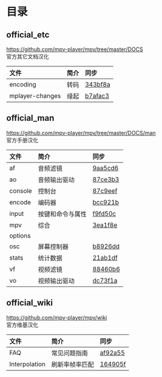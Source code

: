 # 目录

## official_etc
https://github.com/mpv-player/mpv/tree/master/DOCS  
官方其它文档汉化

| 文件 | 简介 | 同步 |
| :--- | :--- | :--- |
| encoding                 | 转码 | [343bf8a](https://github.com/mpv-player/mpv/commit/343bf8a9ac97d4304e0ee6106c0f7ba8d7bff9c3) |
| mplayer-changes          | 缘起 | [b7afac3](https://github.com/mpv-player/mpv/commit/b7afac32486df794884020b3bcdf72cfa2f3001d) |

## official_man
https://github.com/mpv-player/mpv/tree/master/DOCS/man  
官方手册汉化

| 文件 | 简介 | 同步 |
| :--- | :--- | :--- |
| af         | 音频滤镜         | [9aa5cd6](https://github.com/mpv-player/mpv/commit/9aa5cd6f45cef46bcb47ad60cb5066ed7bd61e1d) |
| ao         | 音频输出驱动     | [87ce3b3](https://github.com/mpv-player/mpv/commit/87ce3b31a92a9bd0b4c4406113586696dc573f2a) |
| console    | 控制台           | [87c9eef](https://github.com/mpv-player/mpv/commit/87c9eefb2928252497f6141e847b74ad1158bc61) |
| encode     | 编码器           | [bcc921b](https://github.com/mpv-player/mpv/commit/bcc921bd2fc6bcd1cf45279a8497b230f8ebc700) |
| input      | 按键和命令与属性 | [f9fd50c](https://github.com/mpv-player/mpv/commit/f9fd50c6546f2fa510251267d6423d3f342ca115) |
| mpv        | 综合             | [3ea1f8e](https://github.com/mpv-player/mpv/commit/3ea1f8e80a33edff8d944ea2e82b0dfe4ff25215) |
| options    |                  |  |
| osc        | 屏幕控制器       | [b8926dd](https://github.com/mpv-player/mpv/commit/b8926dd4840d3612065c75d51a2f6b0fd96936fa) |
| stats      | 统计数据         | [21ab1df](https://github.com/mpv-player/mpv/commit/21ab1df01448a2d864b28ad0de7ce1ce13332114) |
| vf         | 视频滤镜         | [88460b6](https://github.com/mpv-player/mpv/commit/88460b6f862f7328aa6285636325ff87a84dd99e) |
| vo         | 视频输出驱动     | [dc73f1a](https://github.com/mpv-player/mpv/commit/dc73f1ad4b235f24657ae53cf82dd18f933cc8f0) |

## official_wiki
https://github.com/mpv-player/mpv/wiki  
官方维基汉化

| 文件 | 简介 | 同步 |
| :--- | :--- | :--- |
| FAQ           | 常见问题指南   | [af92a55](https://github.com/mpv-player/mpv/wiki/FAQ/af92a559aa411d640cac077e8e4e557de95a1733) |
| Interpolation | 刷新率帧率匹配 | [164905f](https://github.com/mpv-player/mpv/wiki/Interpolation/164905fad8f55fa9af052b0766495391992ebfc2) |
